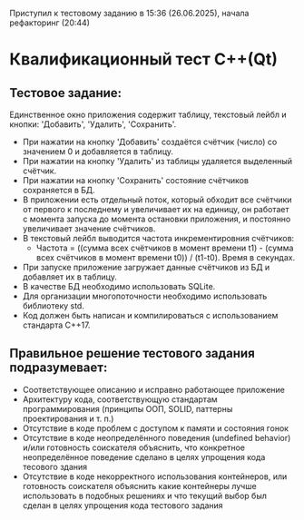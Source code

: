 Приступил к тестовому заданию в 15:36 (26.06.2025), начала рефакторинг (20:44)
# Квалификационный тест C++(Qt)
## Тестовое задание:
Единственное окно приложения содержит таблицу, текстовый лейбл и кнопки: 'Добавить', 'Удалить', 'Сохранить'.
- При нажатии на кнопку 'Добавить' создаётся счётчик (число) со значением 0 и добавляется в таблицу.
- При нажатии на кнопку 'Удалить' из таблицы удаляется выделенный счётчик.
- При нажатии на кнопку 'Сохранить' состояние счётчиков сохраняется в БД.
- В приложении есть отдельный поток, который обходит все счётчики от первого к последнему и увеличивает их на единицу, он работает с момента запуска до момента остановки приложения, и постоянно увеличивает значение счётчиков.
- В текстовый лейбл выводится частота инкрементировния счётчиков:
  - Частота = ((сумма всех счётчиков в момент времени t1) - (сумма всех счётчиков в момент времени t0)) / (t1-t0).
  Время в секундах.
- При запуске приложение загружает данные счётчиков из БД и добавляет их в таблицу.
- В качестве БД необходимо использовать SQLite.
- Для организации многопоточности необходимо использовать библиотеку std.
- Код должен быть написан и компилироваться с использованием стандарта C++17.

## Правильное решение тестового задания подразумевает:
- Соответствующее описанию и исправно работающее приложение
- Архитектуру кода, соответствующую стандартам программирования (принципы ООП, SOLID, паттерны проектирования и т. п.)
- Отсутствие в коде проблем с доступом к памяти и состояния гонок
- Отсутствие в коде неопределённого поведения (undefined behavior) и/или готовность соискателя объяснить, что конкретное неопределённое поведение сделано в целях упрощения кода тесового здания
- Отсутствие в коде некорректного использования контейнеров, или готовность соискателя объяснить какие контейнеры лучше использовать в подобных решениях и что текущий выбор был сделан в целях упрощения кода тестового задания
